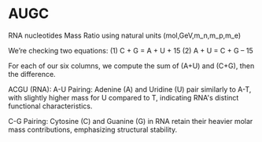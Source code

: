 # AUGC

RNA nucleotides Mass Ratio using natural units (mol,GeV,m_n,m_p,m_e)

We’re checking two equations: (1) C + G = A + U + 15 (2) A + U = C + G – 15

For each of our six columns, we compute the sum of (A+U) and (C+G), then the difference.

ACGU (RNA):
A-U Pairing: Adenine (A) and Uridine (U) pair similarly to A-T, with slightly higher mass for U compared to T, indicating RNA's distinct functional characteristics.

C-G Pairing: Cytosine (C) and Guanine (G) in RNA retain their heavier molar mass contributions, emphasizing structural stability.







